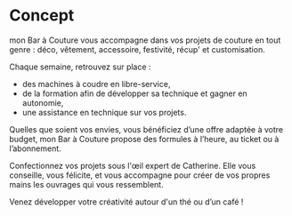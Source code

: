 # Concept

mon Bar à Couture vous accompagne dans vos projets de couture en tout genre : déco, vêtement, accessoire, festivité, récup' et customisation.

Chaque semaine, retrouvez sur place :
- des machines à coudre en libre-service,
- de la formation afin de développer sa technique et gagner en autonomie,
- une assistance en technique sur vos projets.

Quelles que soient vos envies, vous bénéficiez d’une offre adaptée à votre budget, mon Bar à Couture propose des formules à l’heure, au ticket ou à l’abonnement.

Confectionnez vos projets sous l'œil expert de Catherine. Elle vous conseille, vous félicite, et vous accompagne pour créer de vos propres mains les ouvrages qui vous ressemblent.

Venez développer votre créativité autour d'un thé ou d’un café !
